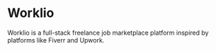# Worklio
Worklio is a full-stack freelance job marketplace platform inspired by platforms like Fiverr and Upwork.
